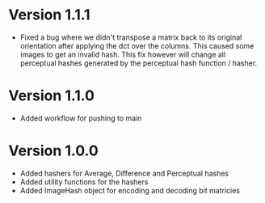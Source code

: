 # Version 1.1.1

- Fixed a bug where we didn't transpose a matrix back to its original orientation after applying the dct over the columns. This caused some images to get an invalid hash. This fix however will change all perceptual hashes generated by the perceptual hash function / hasher.

# Version 1.1.0

- Added workflow for pushing to main

# Version 1.0.0

- Added hashers for Average, Difference and Perceptual hashes
- Added utility functions for the hashers
- Added ImageHash object for encoding and decoding bit matricies